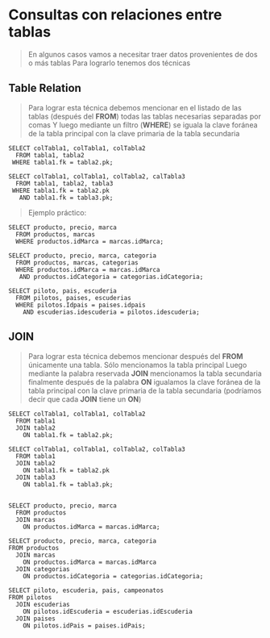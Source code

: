 # Consultas con relaciones entre tablas

> En algunos casos vamos a necesitar traer datos provenientes de dos o más tablas
> Para lograrlo tenemos dos técnicas

## Table Relation
> Para lograr esta técnica debemos mencionar en el listado de las tablas (después del **FROM**) todas las tablas necesarias separadas por comas
> Y luego mediante un filtro (**WHERE**)
> se iguala la clave foránea de la tabla principal con la clave primaria de la tabla secundaria


    SELECT colTabla1, colTabla1, colTabla2  
      FROM tabla1, tabla2  
     WHERE tabla1.fk = tabla2.pk;  

    SELECT colTabla1, colTabla1, colTabla2, calTabla3  
      FROM tabla1, tabla2, tabla3  
     WHERE tabla1.fk = tabla2.pk  
       AND tabla1.fk = tabla3.pk;  


> Ejemplo práctico: 

    SELECT producto, precio, marca  
      FROM productos, marcas  
      WHERE productos.idMarca = marcas.idMarca;  

    SELECT producto, precio, marca, categoria  
      FROM productos, marcas, categorias  
      WHERE productos.idMarca = marcas.idMarca  
       AND productos.idCategoria = categorias.idCategoria;  

    SELECT piloto, pais, escuderia  
      FROM pilotos, paises, escuderias  
      WHERE pilotos.Idpais = paises.idpais  
        AND escuderias.idescuderia = pilotos.idescuderia;

## JOIN
> Para lograr esta técnica debemos mencionar después del **FROM** únicamente una tabla.
> Sólo mencionamos la tabla principal
> Luego mediante la palabra reservada **JOIN** 
> mencionamos la tabla secundaria
> finalmente después de la palabra **ON** igualamos la clave foránea de la tabla principal con la clave primaria de la tabla secundaria
> (podríamos decir que cada **JOIN** tiene un **ON**)

    SELECT colTabla1, colTabla1, colTabla2  
      FROM tabla1
      JOIN tabla2  
        ON tabla1.fk = tabla2.pk;  

    SELECT colTabla1, colTabla1, colTabla2, colTabla3  
      FROM tabla1
      JOIN tabla2  
        ON tabla1.fk = tabla2.pk  
      JOIN tabla3  
        ON tabla1.fk = tabla3.pk;  


    SELECT producto, precio, marca  
      FROM productos  
      JOIN marcas  
        ON productos.idMarca = marcas.idMarca;  

    SELECT producto, precio, marca, categoria  
    FROM productos  
      JOIN marcas  
        ON productos.idMarca = marcas.idMarca  
      JOIN categorias  
        ON productos.idCategoria = categorias.idCategoria;  

    SELECT piloto, escuderia, pais, campeonatos  
    FROM pilotos  
      JOIN escuderias  
        ON pilotos.idEscuderia = escuderias.idEscuderia  
      JOIN paises  
        ON pilotos.idPais = paises.idPais;  



